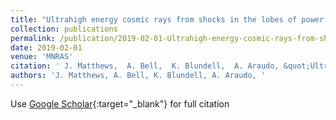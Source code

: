 ```yaml
---
title: "Ultrahigh energy cosmic rays from shocks in the lobes of powerful radio galaxies"
collection: publications
permalink: /publication/2019-02-01-Ultrahigh-energy-cosmic-rays-from-shocks-in-the-lobes-of-powerful-radio-galaxies
date: 2019-02-01
venue: 'MNRAS'
citation: ' J. Matthews,  A. Bell,  K. Blundell,  A. Araudo, &quot;Ultrahigh energy cosmic rays from shocks in the lobes of powerful radio galaxies.&quot; MNRAS, 2019.'
authors: 'J. Matthews, A. Bell, K. Blundell, A. Araudo, '
---
```

Use [Google Scholar](https://scholar.google.com/scholar?q=Ultrahigh+energy+cosmic+rays+from+shocks+in+the+lobes+of+powerful+radio+galaxies){:target="_blank"} for full citation